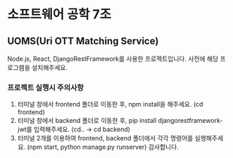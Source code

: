 # 소프트웨어 공학 7조
## UOMS(Uri OTT Matching Service)
Node.js, React, DjangoRestFramework를 사용한 프로젝트입니다.
사전에 해당 프로그램을 설치해주세요.
### 프로젝트 실행시 주의사항
1. 터미널 창에서 frontend 폴더로 이동한 후, npm install을 해주세요. (cd frontend)
2. 터미널 창에서 backend 폴더로 이동한 후, pip install djangorestframework-jwt를 입력해주세요. (cd.. -> cd backend)
3. 터미널 2개를 이용하여 frontend, backend 폴더에서 각각 명령어를 실행해주세요. (npm start, python manage.py runserver)
감사합니다.
